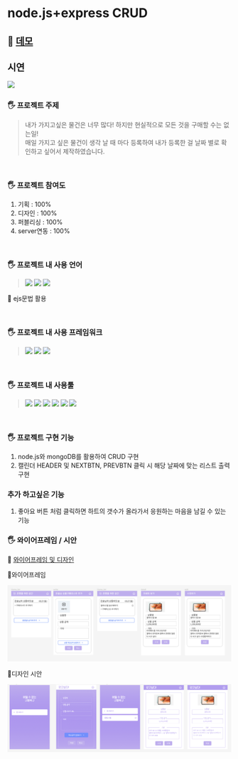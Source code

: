 # node.js+express CRUD

## 🔗 [데모](http://todos-env.eba-z26detdu.ap-northeast-2.elasticbeanstalk.com/)

## 시연

<img src="https://raw.githubusercontent.com/EUNSOLY/Purchase_list/a53c0e56d15cec52132236b5bd172904dbddc6b9/public/readmeImg/chrome_NgknJPF8KU.gif"/>

<br/>

### 🖐 프로젝트 주제

> 내가 가지고싶은 물건은 너무 많다! 하지만 현실적으로 모든 것을 구매할 수는 없는일! <br/>매일 가지고 싶은 물건이 생각 날 때 마다 등록하여 내가 등록한 걸 날짜 별로 확인하고 싶어서 제작하였습니다.

<br/>

### 🖐 프로젝트 참여도

1. 기획 : 100%
2. 디자인 : 100%
3. 퍼블리싱 : 100%
4. server연동 : 100%

<br/>

### 🖐 프로젝트 내 사용 언어

> <img src="https://img.shields.io/badge/HTML-E34F26?style=flat-square&logo=HTML5&logoColor=white"/> 
> <img src="https://img.shields.io/badge/CSS-1572B6?style=flat-square&logo=CSS3&logoColor=white"/> 
> <img src="https://img.shields.io/badge/JavaScript-F7DF1E?style=flat-square&logo=JavaScript&logoColor=white"/>

<p> 📌 ejs문법 활용</p>

<br/>

### 🖐 프로젝트 내 사용 프레임워크

> <img src="https://img.shields.io/badge/Node.js-339933?style=flat-square&logo=Node.js&logoColor=white">
>  <img src="https://img.shields.io/badge/Express-000000?style=flat-square&logo=Express&logoColor=white">
>  <img src="https://img.shields.io/badge/MongoDB-47A248?style=flat-square&logo=MongoDB&logoColor=white">

 <br/>

### 🖐 프로젝트 내 사용툴

> <img src="https://img.shields.io/badge/피그마-F24E1E?style=flat-square&logo=Figma&logoColor=white"/>
> <img src="https://img.shields.io/badge/피그잼-purple?style=flat-square&logo=Figma&logoColor=white"/> 
> <img src="https://img.shields.io/badge/AdobePhotoshop-31A8FF?style=flat-square&logo=Adobe Photoshop&logoColor=white"/> 
> <img src="https://img.shields.io/badge/Adobelllustrator-FF9A00?style=flat-square&logo=Adobe Illustrator&logoColor=white"/> 
> <img src="https://img.shields.io/badge/Visual Studio Code-007ACC?style=flat-square&logo=Visual Studio Code&logoColor=white"/>
> <img src="https://img.shields.io/badge/Amazon AWS-232F3E?style=flat-square&logo=Amazon AWS&logoColor=white" />

<br/>

### 🖐 프로젝트 구현 기능

1. node.js와 mongoDB를 활용하여 CRUD 구현
2. 캘린더 HEADER 및 NEXTBTN, PREVBTN 클릭 시 해당 날짜에 맞는 리스트 출력 구현

### 추가 하고싶은 기능

1. 좋아요 버튼 처럼 클릭하면 하트의 갯수가 올라가서 응원하는 마음을 남길 수 있는 기능

### 🖐 와이어프레임 / 시안

🔗 [와이어프레임 및 디자인](https://www.figma.com/file/XqoPGijg4CInZim1IuApH6/%EC%9D%B4%EC%9D%80%EC%86%94_TODOList?node-id=0%3A1&t=4y2QtxkjvaNypeGu-1)

<p>📌와이어프레임</p>
 <img src="https://raw.githubusercontent.com/EUNSOLY/Purchase_list/a53c0e56d15cec52132236b5bd172904dbddc6b9/public/readmeImg/wireFram.PNG" />
 <p>📌디자인 시안</p>
<img src="https://raw.githubusercontent.com/EUNSOLY/Purchase_list/a53c0e56d15cec52132236b5bd172904dbddc6b9/public/readmeImg/Design.PNG" />
